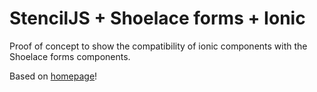 # StencilJS + Shoelace forms + Ionic

Proof of concept to show the compatibility of ionic components with the Shoelace forms components.

Based on [homepage](https://ionicframework.com/pwa/toolkit)!
